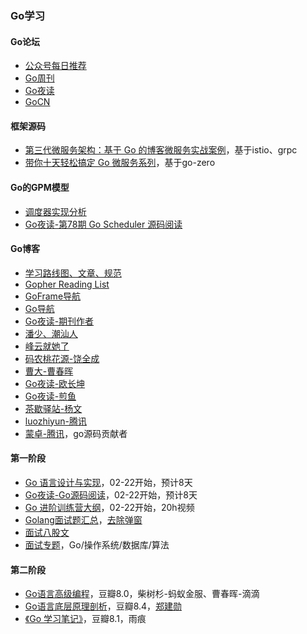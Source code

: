 ### Go学习

#### Go论坛
* [公众号每日推荐](https://studygolang.com/go/godaily)
* [Go周刊](https://studygolang.com/go/weekly)
* [Go夜读](https://talkgo.org/latest)
* [GoCN](https://gocn.vip/topics)

#### 框架源码
* [第三代微服务架构：基于 Go 的博客微服务实战案例](https://learnku.com/articles/64204)，基于istio、grpc
* [带你十天轻松搞定 Go 微服务系列](https://learnku.com/articles/64566)，基于go-zero

#### Go的GPM模型
* [调度器实现分析](https://learn.gocn.vip/column/18/doc/67)
* [Go夜读-第78期 Go Scheduler 源码阅读](https://talkgo.org/t/topic/97)

#### Go博客
* [学习路线图、文章、规范](https://github.com/yongxinz/gopher)
* [Gopher Reading List](https://github.com/qichengzx/gopher-reading-list-zh_CN)
* [GoFrame导航](https://goframe.org/pages/viewpage.action?pageId=3672756)
* [Go导航](https://www.topgoer.cn/navigation)
* [Go夜读-期刊作者](https://github.com/talkgo/night/)
* [潘少、潮汕人](https://strikefreedom.top/reading-list)
* [峰云就她了](http://xiaorui.cc/)
* [码农桃花源-饶全成](https://www.qcrao.com/)
* [曹大-曹春晖](https://xargin.com/readings/)
* [Go夜读-欧长坤](https://blog.changkun.de/)
* [Go夜读-煎鱼](https://eddycjy.com/posts/)
* [茶歇驿站-杨文](https://maiyang.me/)
* [luozhiyun-腾讯](https://www.luozhiyun.com/)
* [蒙卓-腾讯](https://mzh.io/)，go源码贡献者

#### 第一阶段
* [Go 语言设计与实现](https://draveness.me/golang/)，02-22开始，预计8天
* [Go夜读-Go源码阅读](https://bytemode.github.io/reading/)，02-22开始，预计8天
* [Go 进阶训练营大纲](https://shimo.im/docs/vX9YgCchV3XwgYTH/read)，02-22开始，20h视频
* [Golang面试题汇总](https://www.golangroadmap.com/interview/books/questions/golang/)，[去除弹窗](javascript:document.getElementsByClassName%28'v-dialog-container'%29[0].remove%28%29;)
* [面试八股文](https://www.topgoer.cn/docs/gomianshiti/gomianshiti-1dd225t6esqld)
* [面试专题](https://bytemode.github.io/interview/)，Go/操作系统/数据库/算法

#### 第二阶段
* [Go语言高级编程](https://book.douban.com/subject/34442131/)，豆瓣8.0，柴树杉-蚂蚁金服、曹春晖-滴滴
* [Go语言底层原理剖析](https://book.douban.com/subject/35556889/)，豆瓣8.4，[郑建勋](https://www.bilibili.com/video/BV1tQ4y1q742/)
* [《Go 学习笔记》](https://github.com/qyuhen/book)，豆瓣8.1，雨痕
